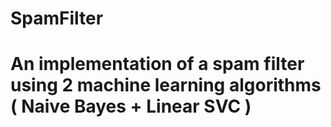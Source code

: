 ﻿# SpamFilter
 # An implementation of a spam filter using 2 machine learning algorithms ( Naive Bayes + Linear SVC )
